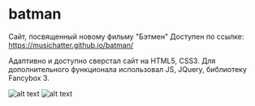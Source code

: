 # batman
Сайт, посвященный новому фильму "Бэтмен"
Доступен по ссылке: https://musichatter.github.io/batman/

Адаптивно и доступно сверстал сайт на HTML5, CSS3.
Для дополнительного функционала использовал JS, JQuery, библиотеку Fancybox 3.

![alt text](https://i.imgur.com/b6JDtwf.png)
![alt text](https://i.imgur.com/dloiCqz.png)
